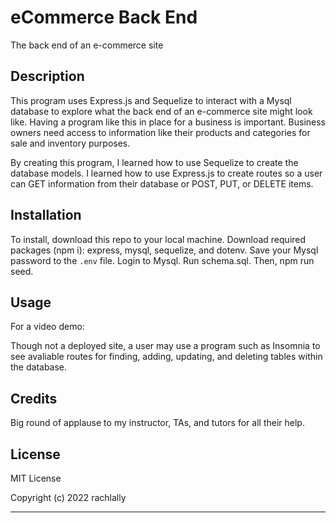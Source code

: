 # eCommerce Back End
The back end of an e-commerce site

## Description

This program uses Express.js and Sequelize to interact with a Mysql database to explore what the back end of an e-commerce site might look like.  Having a program like this in place for a business is important.  Business owners need access to information like their products and categories for sale and inventory purposes.

By creating this program, I learned how to use Sequelize to create the database models.  I learned how to use Express.js to create routes so a user can GET information from their database or POST, PUT, or DELETE items.

## Installation

To install, download this repo to your local machine.  Download required packages (npm i): express, mysql, sequelize, and dotenv.  Save your Mysql password to the `.env` file.  Login to Mysql.  Run schema.sql.  Then, npm run seed.

## Usage

For a video demo: 

Though not a deployed site, a user may use a program such as Insomnia to see avaliable routes for finding, adding, updating, and deleting tables within the database.

## Credits

Big round of applause to my instructor, TAs, and tutors for all their help.

## License

MIT License

Copyright (c) 2022 rachlally

---


